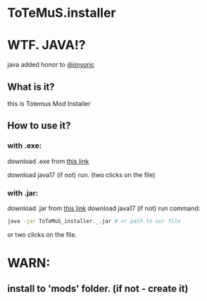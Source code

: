 # ToTeMuS.installer
# WTF. JAVA!?
java added honor to [@imyoric](https://github.com/imyoric)

## What is it?
this is Totemus Mod Installer
## How to use it?
### with .exe:
download .exe from [this link](https://github.com/Dobryaki-team/ToTeMuS.installer/raw/main/releases/ToTeMuS_installer._.exe)

download java17 (if not)
run. (two clicks on the file)
### with .jar:
download .jar from [this link](https://github.com/Dobryaki-team/ToTeMuS.installer/raw/main/releases/ToTeMuS_installer._.jar)
download java17 (if not)
run command:
```sh
java -jar ToTeMuS_installer._.jar # or path to our file
```
or two clicks on the file.
# WARN:
## install to **'mods'** folder. (if not - create it)